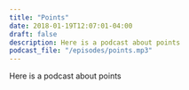 ```yaml
---
title: "Points"
date: 2018-01-19T12:07:01-04:00
draft: false
description: Here is a podcast about points
podcast_file: "/episodes/points.mp3"
---
```


Here is a podcast about points

